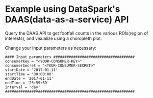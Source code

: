 # Example using DataSpark's DAAS(data-as-a-service) API

Query the DAAS API to get footfall counts in the various ROIs(region of interests), and visualize using a choropleth plot.

Change your input parameters as necessary:
```
#### Input parameters #####################################
consumerKey = "<YOUR-CONSUMER-KEY>"
consumerSecret = "<YOUR-CONSUMER-SECRET>"
startDate = '2017-01-11'
startTime = '00:00:00'
endDate = '2017-01-11'
endTime = '23:59:59'
interval = 'day'
###########################################################
```
